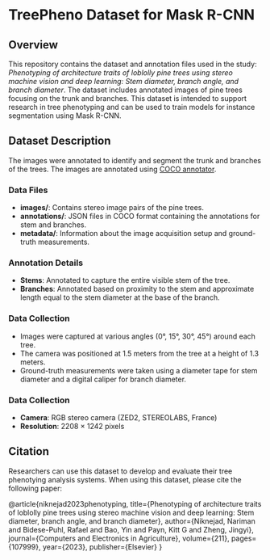# TreePheno Dataset for Mask R-CNN

## Overview

This repository contains the dataset and annotation files used in the study: *Phenotyping of architecture traits of loblolly pine trees using stereo machine vision and deep learning: Stem diameter, branch angle, and branch diameter*. The dataset includes annotated images of pine trees focusing on the trunk and branches. This dataset is intended to support research in tree phenotyping and can be used to train models for instance segmentation using Mask R-CNN.

## Dataset Description

The images were annotated to identify and segment the trunk and branches of the trees. The images are annotated using [COCO annotator](https://github.com/jsbroks/coco-annotator). 

### Data Files

- **images/**: Contains stereo image pairs of the pine trees.
- **annotations/**: JSON files in COCO format containing the annotations for stem and branches.
- **metadata/**: Information about the image acquisition setup and ground-truth measurements.

### Annotation Details

- **Stems**: Annotated to capture the entire visible stem of the tree.
- **Branches**: Annotated based on proximity to the stem and approximate length equal to the stem diameter at the base of the branch.

### Data Collection

- Images were captured at various angles (0°, 15°, 30°, 45°) around each tree.
- The camera was positioned at 1.5 meters from the tree at a height of 1.3 meters.
- Ground-truth measurements were taken using a diameter tape for stem diameter and a digital caliper for branch diameter.


### Data Collection
- **Camera**: RGB stereo camera (ZED2, STEREOLABS, France)
- **Resolution**: 2208 × 1242 pixels



## Citation
Researchers can use this dataset to develop and evaluate their tree phenotying analysis systems. When using this dataset, please cite the following paper:

@article{niknejad2023phenotyping,
  title={Phenotyping of architecture traits of loblolly pine trees using stereo machine vision and deep learning: Stem diameter, branch angle, and branch diameter},
  author={Niknejad, Nariman and Bidese-Puhl, Rafael and Bao, Yin and Payn, Kitt G and Zheng, Jingyi},
  journal={Computers and Electronics in Agriculture},
  volume={211},
  pages={107999},
  year={2023},
  publisher={Elsevier}
}




